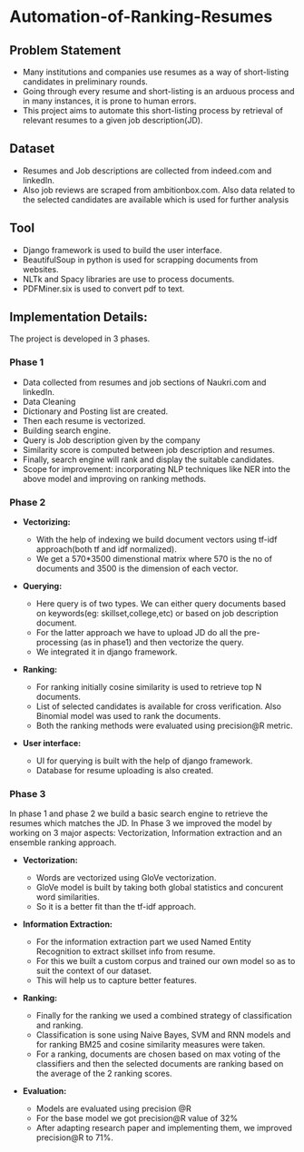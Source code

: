 # Automation-of-Ranking-Resumes

## Problem Statement
 - Many institutions and companies use resumes as a way of short-listing candidates in preliminary rounds. 
 - Going through every resume and short-listing is an arduous process and in many instances, it is prone to human errors.  
 - This project aims to automate this short-listing process by retrieval of relevant resumes to a given job description(JD).

## Dataset 
- Resumes and Job descriptions are collected from indeed.com and linkedIn. 
- Also job reviews are scraped from ambitionbox.com. Also data related to the selected candidates  are available which is used for further analysis

## Tool
- Django framework is used to build the user interface.
- BeautifulSoup in python is used for scrapping documents from websites.
- NLTk and Spacy libraries are use to process documents.
- PDFMiner.six is used to convert pdf to text.

## Implementation Details:
The project is developed in 3 phases.

### Phase 1
- Data collected from resumes and job sections of Naukri.com and linkedIn.
- Data Cleaning
- Dictionary and Posting list are created.
- Then each resume is vectorized.
- Building search engine.
- Query  is Job description given by the company
- Similarity score is computed between job description and resumes.
- Finally, search engine will rank and display the suitable candidates.
- Scope for improvement: incorporating NLP techniques like NER into the above model and improving on ranking methods.


### Phase 2 

- **Vectorizing:** 
    - With the help of indexing we build document vectors  using tf-idf approach(both tf and idf normalized). 
    - We get a 570*3500 dimenstional matrix where 570 is the no of documents and 3500 is the dimension of each vector. 

- **Querying:** 
    - Here query is of two types. We can either query documents based on keywords(eg: skillset,college,etc) or based on job description document. 
    - For the latter approach we have to upload JD do all the pre-processing (as in phase1) and then vectorize the query. 
    - We integrated it in django framework.

- **Ranking:** 
    - For ranking initially cosine similarity is used to retrieve top N documents. 
    - List of selected candidates is available for cross verification. Also Binomial model was used to rank the documents.
    - Both the ranking methods were evaluated using precision@R metric.

- **User interface:** 
    - UI for querying is built with the help of django framework. 
    - Database for resume uploading is also created.


### Phase 3
In phase 1 and phase 2 we build a basic search engine to retrieve the resumes which matches the JD.
In Phase 3 we improved the model by working on 3 major aspects: Vectorization, Information extraction and an ensemble ranking approach.

- **Vectorization:**
    - Words are vectorized using GloVe vectorization.
    - GloVe model is built by taking both global statistics and concurent word similarities.
    - So it is a better fit than the tf-idf  approach.

- **Information Extraction:**
    - For the information extraction part we used Named Entity Recognition to extract skillset info from resume.
    - For this we built a custom corpus and trained our own model so as to suit the context of our dataset.
    - This will help us to capture better features.
- **Ranking:**
    - Finally for the ranking we used a combined strategy of classification and ranking.
    - Classification is sone using Naive Bayes, SVM and RNN models and for ranking BM25 and cosine similarity measures were taken.
    - For a ranking, documents are chosen based on max voting of the classifiers and then the selected documents are ranking based on the average of the 2 ranking scores.
- **Evaluation:**
    - Models are evaluated using precision @R 
    - For the base model we got precision@R value of 32%
    - After adapting research paper and implementing them, we improved precision@R to 71%.
